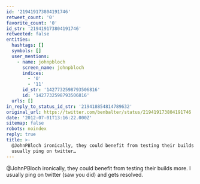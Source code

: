 ```yaml
---
id: '219419173804191746'
retweet_count: '0'
favorite_count: '0'
id_str: '219419173804191746'
retweeted: false
entities:
  hashtags: []
  symbols: []
  user_mentions:
    - name: johnpbloch
      screen_name: johnpbloch
      indices:
        - '0'
        - '11'
      id_str: '1427732598793506816'
      id: '1427732598793506816'
  urls: []
in_reply_to_status_id_str: '219418854814789632'
original_url: https://twitter.com/benbalter/status/219419173804191746
date: '2012-07-01T13:16:22.000Z'
sitemap: false
robots: noindex
reply: true
title: >-
  @JohnPBloch ironically, they could benefit from testing their builds more. I
  usually ping on twitter…
---
```


@JohnPBloch ironically, they could benefit from testing their builds more. I usually ping on twitter (saw you did) and gets resolved.